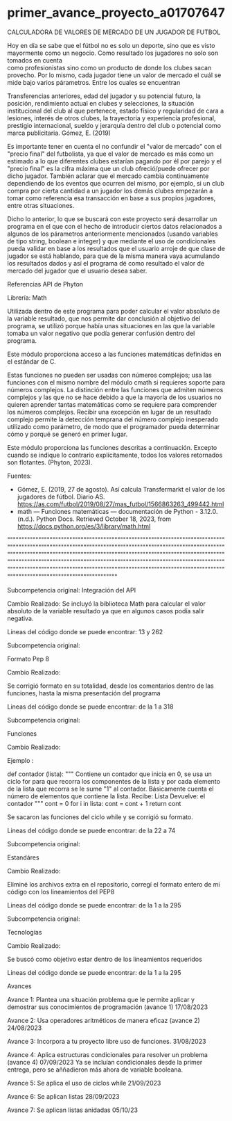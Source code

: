 # primer_avance_proyecto_a01707647
CALCULADORA DE VALORES DE MERCADO DE UN JUGADOR DE FUTBOL

 Hoy en día se sabe que el fútbol no es solo un deporte, sino que es visto mayormente como un negocio. Como resultado los jugadores no solo son tomados en cuenta  
 como profesionistas sino como un producto de donde los clubes sacan provecho. Por lo mismo, cada jugador tiene un valor de mercado el cuál se 
 mide bajo varios párametros. Entre los cuales se encuentran 

Transferencias anteriores, edad del jugador y su potencial futuro, la posición, rendimiento actual en clubes y selecciones, la situación institucional del club al que pertenece, estado físico y regularidad de cara a lesiones, interés de otros clubes, la trayectoria y experiencia profesional, prestigio internacional, sueldo y jerarquía dentro del club o potencial como marca publicitaria. Gómez, E. (2019)

Es importante tener en cuenta el no confundir el "valor de mercado" con el "precio final" del futbolista, ya que el valor de mercado es más como un estimado a 
lo que diferentes clubes estarían pagando por él por parejo y el "precio final" es la cifra máxima que un club ofreció/puede ofrecer por dicho jugador. También aclarar que el mercado cambia continuamente dependiendo de los eventos que ocurren del mismo, por ejemplo, si un club compra por cierta cantidad a un jugador los demás clubes empezarán a tomar como referencia esa transacción en base a sus propios jugadores, entre otras situaciones.

Dicho lo anterior, lo que se buscará con este proyecto será desarrollar un programa en el que con el hecho de introducir ciertos datos relacionados a algunos de los párametros anteriormente mencionados (usando variables de tipo string, boolean e integer) y que mediante el uso de condicionales pueda validar en base a los resultados que el usuario arroje de que clase de jugador se está hablando, para que de la misma manera vaya acumulando los resultados dados y así el programa dé como resultado el valor de mercado del jugador que el usuario desea saber.

Referencias API de Phyton

Librería: Math

Utilizada dentro de este programa para poder calcular el valor absoluto de la variable resultado, que nos permite dar conclusión al objetivo del programa, se utilizó porque había unas situaciones en las que la variable tomaba un valor negativo que podía generar confusión dentro del programa.

Este módulo proporciona acceso a las funciones matemáticas definidas en el estándar de C.

Estas funciones no pueden ser usadas con números complejos; usa las funciones con el mismo nombre del módulo cmath si requieres soporte para números complejos. La distinción entre las funciones que admiten números complejos y las que no se hace debido a que la mayoría de los usuarios no quieren aprender tantas matemáticas como se requiere para comprender los números complejos. Recibir una excepción en lugar de un resultado complejo permite la detección temprana del número complejo inesperado utilizado como parámetro, de modo que el programador pueda determinar cómo y porqué se generó en primer lugar.

Este módulo proporciona las funciones descritas a continuación. Excepto cuando se indique lo contrario explícitamente, todos los valores retornados son flotantes. (Phyton, 2023).

Fuentes:
- Gómez, E. (2019, 27 de agosto). Así calcula Transfermarkt el valor de los jugadores de fútbol. Diario AS. https://as.com/futbol/2019/08/27/mas_futbol/1566863263_499442.html
- math — Funciones matemáticas — documentación de Python - 3.12.0. (n.d.). Python Docs. Retrieved October 18, 2023, from https://docs.python.org/es/3/library/math.html

""""""""""""""""""""""""""""""""""""""""""""""""""""""""""""""""""""""""""""""""""""""""""""""""""""""""""""""""""""""""""""""""""""""""""""""""""""""""""""""""""""""""""""""""""""""""""""""""""""""""""""""""""""""""""""""""""""""""""""""""""""""""""""""""""""""""""""""""""""""""""""""""""""""""""""""""""""""""""""""""""""""""""""""""""""""""""""""""""""""""""""""""""""""""""""""""""""""""""""""""""""""""""""""""""""""""

Subcompetencia original:
Integración del API

Cambio Realizado:
Se incluyó la biblioteca Math para calcular el valor absoluto de la variable resultado ya que en algunos casos podía salir negativa.

Lineas del código donde se puede encontrar: 13 y 262

Subcompetencia original:

Formato Pep 8

Cambio Realizado:

Se corrigió formato en su totalidad, desde los comentarios dentro de las funciones, hasta la misma presentación del programa

Lineas del código donde se puede encontrar: de la 1 a 318

Subcompetencia original:

Funciones

Cambio Realizado:

Ejemplo : 

def contador (lista):
    """
    Contiene un contador que inicia en 0, se usa un ciclo for
    para que recorra los componentes de la lista y por cada
    elemento de la lista que recorra se le sume "1" al contador.
    Básicamente cuenta el número de elementos que contiene la lista.
    Recibe: Lista
    Devuelve: el contador
    """
    cont = 0
    for i in lista:
        cont = cont + 1
    return cont

Se sacaron las funciones del ciclo while y se corrigió su formato.

Lineas del código donde se puede encontrar: de la 22 a 74

Subcompetencia original:

Estandáres

Cambio Realizado:

Eliminé los archivos extra en el repositorio, corregí el formato entero de mi código con los lineamientos del PEP8

Lineas del código donde se puede encontrar: de la 1 a la 295

Subcompetencia original:

Tecnologías

Cambio Realizado:

Se buscó como objetivo estar dentro de los lineamientos requeridos

Lineas del código donde se puede encontrar: de la 1 a la 295

Avances

Avance 1: Plantea una situación problema que le permite aplicar y demostrar sus conocimientos de programación (avance 1) 17/08/2023

Avance 2: Usa operadores aritméticos de manera eficaz (avance 2) 24/08/2023

Avance 3: Incorpora a tu proyecto libre uso de funciones. 31/08/2023

Avance 4: Aplica estructuras condicionales para resolver un problema (avance 4) 07/09/2023
Ya se incluían condicionales desde la primer entrega, pero se aññadieron más ahora de variable booleana.

Avance 5: Se aplica el uso de ciclos while 21/09/2023

Avance 6: Se aplican listas 28/09/2023

Avance 7: Se aplican listas anidadas 05/10/23

